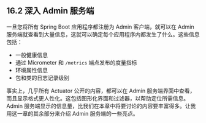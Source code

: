 ## 16.2 深入 Admin 服务端

一旦您将所有 Spring Boot 应用程序都注册为 Admin 客户端，就可以在 Admin 服务端就查看到大量信息，这就可以确定每个应用程序内都发生了什么。这些信息包括：

* 一般健康信息
* 通过 Micrometer 和 `/metrics` 端点发布的度量指标
* 环境属性信息
* 包和类的日志记录级别

事实上，几乎所有 Actuator 公开的内容，都可以在 Admin 服务端界面中查看，而且显示格式更人性化。这包括图形化界面和过滤器，以帮助定位所需信息。Admin 服务端显示的信息量，比我们在本章中将要讨论的内容要丰富得多。让我用这一章的其余部分来介绍 Admin 服务端的一些亮点。
